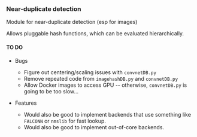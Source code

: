 ### Near-duplicate detection

Module for near-duplicate detection (esp for images)

Allows pluggable hash functions, which can be evaluated hierarchically.

#### TO DO

 - Bugs
     - Figure out centering/scaling issues with `convnetDB.py`
     - Remove repeated code from `imagehashDB.py` and `convnetDB.py`
     - Allow Docker images to access GPU -- otherwise, `convnetDB.py` is going to be too slow...
 
 - Features
     - Would also be good to implement backends that use something like `FALCONN` or `nmslib` for fast lookup.
     - Would also be good to implement out-of-core backends.

